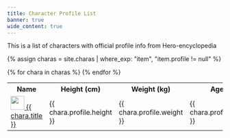 ```yaml
---
title: Character Profile List
banner: true
wide_content: true
---
```


<p>This is a list of characters with official profile info from Hero-encyclopedia</p>

{% assign charas = site.charas | where_exp: "item", "item.profile != null" %}

<div class="table-scroll">
<table class="sort-table bordered">
<tr><th data-type="string">Name</th><th>Height (cm)</th><th>Weight (kg)</th><th>Age</th><th data-type="string">Birthday</th><th data-type="string">Birthplace</th></tr>
{% for chara in charas %}
<tr>
<td><a class="item" href="{{ chara.url }}"><img src="{{ chara | charaPageToIcon }}"  width="32" height="32" loading="lazy"> {{ chara.title }}</a></td>
<td>{{ chara.profile.height }}</td>
<td>{{ chara.profile.weight }}</td>
<td>{{ chara.profile.age }}</td>
<td>{{ chara.profile.birthday }}</td>
<td>{{ chara.profile.birthplace }}</td>
</tr>
{% endfor %}
</table>
</div>
